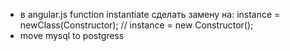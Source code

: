 - в angular.js
function instantiate
сделать замену на:
instance = newClass(Constructor); // instance = new Constructor();
- move mysql to postgress

